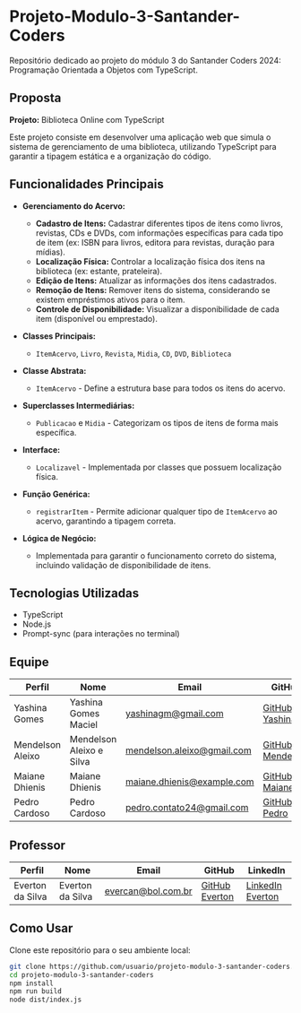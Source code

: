 # Projeto-Modulo-3-Santander-Coders

Repositório dedicado ao projeto do módulo 3 do Santander Coders 2024: Programação Orientada a Objetos com TypeScript.

## Proposta

**Projeto:** Biblioteca Online com TypeScript

Este projeto consiste em desenvolver uma aplicação web que simula o sistema de gerenciamento de uma biblioteca, utilizando TypeScript para garantir a tipagem estática e a organização do código.

## Funcionalidades Principais

- **Gerenciamento do Acervo:**
  - **Cadastro de Itens:** Cadastrar diferentes tipos de itens como livros, revistas, CDs e DVDs, com informações específicas para cada tipo de item (ex: ISBN para livros, editora para revistas, duração para mídias).
  - **Localização Física:** Controlar a localização física dos itens na biblioteca (ex: estante, prateleira).
  - **Edição de Itens:** Atualizar as informações dos itens cadastrados.
  - **Remoção de Itens:** Remover itens do sistema, considerando se existem empréstimos ativos para o item.
  - **Controle de Disponibilidade:** Visualizar a disponibilidade de cada item (disponível ou emprestado).

- **Classes Principais:**
  - `ItemAcervo`, `Livro`, `Revista`, `Midia`, `CD`, `DVD`, `Biblioteca`

- **Classe Abstrata:**
  - `ItemAcervo` - Define a estrutura base para todos os itens do acervo.

- **Superclasses Intermediárias:**
  - `Publicacao` e `Midia` - Categorizam os tipos de itens de forma mais específica.

- **Interface:**
  - `Localizavel` - Implementada por classes que possuem localização física.

- **Função Genérica:**
  - `registrarItem` - Permite adicionar qualquer tipo de `ItemAcervo` ao acervo, garantindo a tipagem correta.

- **Lógica de Negócio:**
  - Implementada para garantir o funcionamento correto do sistema, incluindo validação de disponibilidade de itens.

## Tecnologias Utilizadas

- TypeScript
- Node.js
- Prompt-sync (para interações no terminal)

## Equipe

| Perfil         | Nome                        | Email                        | GitHub                          | LinkedIn                   |
|----------------|-----------------------------|------------------------------|---------------------------------|----------------------------|
| Yashina Gomes  | Yashina Gomes Maciel         | yashinagm@gmail.com           | [GitHub Yashina](#)              | [LinkedIn Yashina](#)       |
| Mendelson Aleixo | Mendelson Aleixo e Silva    | mendelson.aleixo@gmail.com    | [GitHub Mendelson](#)            | [LinkedIn Mendelson](#)     |
| Maiane Dhienis | Maiane Dhienis               | maiane.dhienis@example.com    | [GitHub Maiane](#)               | [LinkedIn Maiane](#)        |
| Pedro Cardoso  | Pedro Cardoso                | pedro.contato24@gmail.com     | [GitHub Pedro](#)                | [LinkedIn Pedro](#)         |

## Professor

| Perfil         | Nome                        | Email                        |  GitHub                          | LinkedIn                   |
|----------------|-----------------------------|------------------------------|---------------------------------|----------------------------|
| Everton da Silva | Everton da Silva           | evercan@bol.com.br            | [GitHub Everton](#)              | [LinkedIn Everton](#)       |

## Como Usar

Clone este repositório para o seu ambiente local:

```bash
git clone https://github.com/usuario/projeto-modulo-3-santander-coders.git
cd projeto-modulo-3-santander-coders
npm install
npm run build
node dist/index.js

